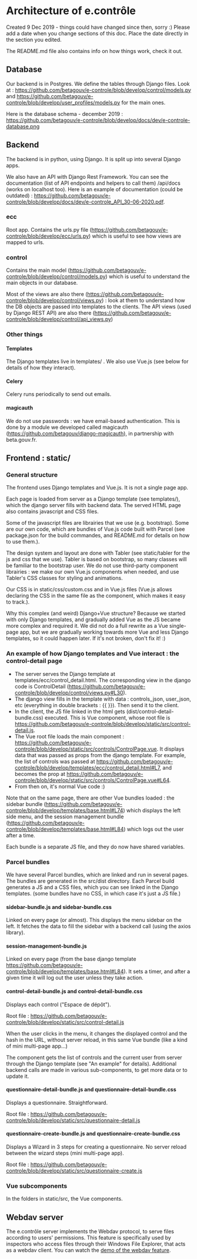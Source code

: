 # Architecture of e.contrôle
Created 9 Dec 2019 - things could have changed since then, sorry :) Please add a date when you change sections of this doc. Place the date directly in the section you edited.

The README.md file also contains info on how things work, check it out.

## Database

Our backend is in Postgres. We define the tables through Django files. Look at : https://github.com/betagouv/e-controle/blob/develop/control/models.py and https://github.com/betagouv/e-controle/blob/develop/user_profiles/models.py for the main ones.

Here is the database schema - december 2019 :
https://github.com/betagouv/e-controle/blob/develop/docs/dev/e-controle-database.png

## Backend
The backend is in python, using Django. It is split up into several Django apps.

We also have an API with Django Rest Framework. You can see the documentation (list of API endpoints and helpers to call them) /api/docs (works on localhost too). Here is an example of documentation (could be outdated) :  https://github.com/betagouv/e-controle/blob/develop/docs/dev/e-controle_API_30-06-2020.pdf.

### ecc
Root app. Contains the urls.py file (https://github.com/betagouv/e-controle/blob/develop/ecc/urls.py) which is useful to see how views are mapped to urls.

### control
Contains the main model (https://github.com/betagouv/e-controle/blob/develop/control/models.py) which is useful to understand the main objects in our database.

Most of the views are also there (https://github.com/betagouv/e-controle/blob/develop/control/views.py) : look at them to understand how the DB objects are passed into templates to the clients. The API views (used by Django REST API) are also there (https://github.com/betagouv/e-controle/blob/develop/control/api_views.py)


### Other things
#### Templates
The Django templates live in templates/ . We also use Vue.js (see below for details of how they interact).

#### Celery
Celery runs periodically to send out emails.

#### magicauth
We do not use passwords : we have email-based authentication. This is done by a module we developed called magicauth (https://github.com/betagouv/django-magicauth), in partnership with beta.gouv.fr.

## Frontend : static/
### General structure
The frontend uses Django templates and Vue.js. It is not a single page app.

Each page is loaded from server as a Django template (see templates/), which the django server fills with backend data. The served HTML page also contains javascript and CSS files.

Some of the javascript files are librairies that we use (e.g. bootstrap). Some are our own code, which are bundles of Vue.js code built with Parcel (see package.json for the build commandes, and README.md for details on how to use them.).

The design system and layout are done with Tabler (see static/tabler for the js and css that we use). Tabler is based on bootstrap, so many classes will be familiar to the bootstrap user. We do not use third-party component librairies : we make our own Vue.js components when needed, and use Tabler's CSS classes for styling and animations.

Our CSS is in static/css/custom.css and in Vue.js files (Vue.js allows declaring the CSS in the same file as the component, which makes it easy to track.).

Why this complex (and weird) Django+Vue structure? Because we started with only Django templates, and gradually added Vue as the JS became more complex and required it. We did not do a full rewrite as a Vue single-page app, but we are gradually working towards more Vue and less Django templates, so it could happen later. If it's not broken, don't fix it! :)

### An example of how Django templates and Vue interact : the control-detail page
 - The server serves the Django template at templates/ecc/control_detail.html. The corresponding view in the django code is ControlDetail (https://github.com/betagouv/e-controle/blob/develop/control/views.py#L30).
  - The django view fills in the template with data : controls_json, user_json, etc (everything in double brackets : {{ }}). Then send it to the client.
  - In the client, the JS file linked in the html gets (dist/control-detail-bundle.css) executed. This is Vue component, whose root file is https://github.com/betagouv/e-controle/blob/develop/static/src/control-detail.js.
   - The Vue root file loads the main component : https://github.com/betagouv/e-controle/blob/develop/static/src/controls/ControlPage.vue. It displays data that was passed as props from the django template. For example, the list of controls was passed at https://github.com/betagouv/e-controle/blob/develop/templates/ecc/control_detail.html#L7, and becomes the prop at https://github.com/betagouv/e-controle/blob/develop/static/src/controls/ControlPage.vue#L64.
   - From then on, it's normal Vue code :)

   Note that on the same page, there are other Vue bundles loaded : the sidebar bundle (https://github.com/betagouv/e-controle/blob/develop/templates/base.html#L74) which displays the left side menu, and the session management bundle (https://github.com/betagouv/e-controle/blob/develop/templates/base.html#L84) which logs out the user after a time.

   Each bundle is a separate JS file, and they do now have shared variables.

### Parcel bundles
We have several Parcel bundles, which are linked and run in several pages. The bundles are generated in the src/dist directory. Each Parcel build generates a JS and a CSS files, which you can see linked in the Django templates. (some bundles have no CSS, in which case it's just a JS file.)

#### sidebar-bundle.js and sidebar-bundle.css
Linked on every page (or almost). This displays the menu sidebar on the left. It fetches the data to fill the sidebar with a backend call (using the axios library).

#### session-management-bundle.js
Linked on every page (from the base django template https://github.com/betagouv/e-controle/blob/develop/templates/base.html#L84). It sets a timer, and after a given time it will log out the user unless they take action.

#### control-detail-bundle.js and control-detail-bundle.css
Displays each control ("Espace de dépôt").

Root file : https://github.com/betagouv/e-controle/blob/develop/static/src/control-detail.js

When the user clicks in the menu, it changes the displayed control and the hash in the URL, without server reload, in this same Vue bundle (like a kind of mini multi-page app...)

The component gets the list of controls and the current user from server through the Django template (see "An example" for details). Additional backend calls are made in various sub-components, to get more data or to update it.

#### questionnaire-detail-bundle.js and questionnaire-detail-bundle.css
Displays a questionnaire. Straightforward.

Root file : https://github.com/betagouv/e-controle/blob/develop/static/src/questionnaire-detail.js

#### questionnaire-create-bundle.js and questionnaire-create-bundle.css
Displays a Wizard in 3 steps for creating a questionnaire. No server reload between the wizard steps (mini multi-page app).

Root file : https://github.com/betagouv/e-controle/blob/develop/static/src/questionnaire-create.js


### Vue subcomponents
In the folders in static/src, the Vue components.


## Webdav server
The e.contrôle server implements the Webdav protocol, to serve files according to users' permissions.
This feature is specifically used by inspectors who access files through their Windows File Explorer, that acts as a webdav client.
You can watch the
[demo of the webdav feature](https://drive.google.com/file/d/1rzZ5LqJnMkHTjmYajHxvZqDyqHafRQL9/view).


